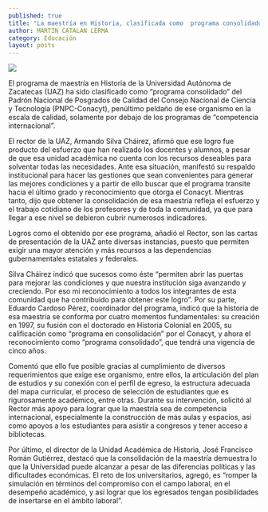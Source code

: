 ```yaml
---
published: true
title: "La maestría en Historia, clasificada como  programa consolidado del PNPC-Conacyt"
author: MARTIN CATALAN LERMA
category: Educación
layout: posts
---
```


![](http://i.imgur.com/o5psJWfm.jpg)

El programa de maestría en Historia de la Universidad Autónoma de Zacatecas (UAZ) ha sido clasificado como “programa consolidado” del Padrón Nacional de Posgrados de Calidad del Consejo Nacional de Ciencia y Tecnología (PNPC-Conacyt), penúltimo peldaño de ese organismo en la escala de calidad, solamente por debajo de los programas de “competencia internacional”.

El rector de la UAZ, Armando Silva Cháirez, afirmó que ese logro fue producto del esfuerzo que han realizado los docentes y alumnos, a pesar de que esa unidad académica no cuenta con los recursos deseables para solventar todas las necesidades.
Ante esa situación, manifestó su respaldo institucional para hacer las gestiones que sean convenientes para generar las mejores condiciones y a partir de ello buscar que el programa transite hacia el último grado y reconocimiento que otorga el Conacyt.
Mientras tanto, dijo que obtener la consolidación de esa maestría refleja el esfuerzo y el trabajo cotidiano de los profesores y de toda la comunidad, ya que para llegar a ese nivel se debieron cubrir numerosos indicadores.

Logros como el obtenido por ese programa, añadió el Rector, son las cartas de presentación de la UAZ ante diversas instancias, puesto que permiten exigir una mayor atención y más recursos a las dependencias gubernamentales estatales y federales.

Silva Cháirez indicó que sucesos como éste “permiten abrir las puertas para mejorar las condiciones y que nuestra institución siga avanzando y creciendo. Por eso mi reconocimiento a todos los integrantes de esta comunidad que ha contribuido para obtener este logro”.
Por su parte, Eduardo Cardoso Pérez, coordinador del programa, indicó que la historia de esa maestría se conforma por cuatro momentos fundamentales: su creación en 1997, su fusión con el doctorado en Historia Colonial en 2005, su calificación como “programa en consolidación” por el Conacyt, y ahora el reconocimiento como “programa consolidado”, que tendrá una vigencia de cinco años.

Comentó que ello fue posible gracias al cumplimiento de diversos requerimientos que exige ese organismo, entre ellos, la articulación del plan de estudios y su conexión con el perfil de egreso, la estructura adecuada del mapa curricular, el proceso de selección de estudiantes que es rigurosamente académico, entre otras.
Durante su intervención, solicitó al Rector más apoyo para lograr que la maestría sea de competencia internacional, especialmente la construcción de más aulas y espacios, así como apoyos a los estudiantes para asistir a congresos y tener acceso a bibliotecas.

Por último, el director de la Unidad Académica de Historia, José Francisco Román Gutiérrez, destacó que la consolidación de la maestría demuestra lo que la Universidad puede alcanzar a pesar de las diferencias políticas y las dificultades económicas.
El reto de los universitarios, agregó, es “romper la simulación en términos del compromiso con el campo laboral, en el desempeño académico, y así lograr que los egresados tengan posibilidades de insertarse en el ámbito laboral”.
